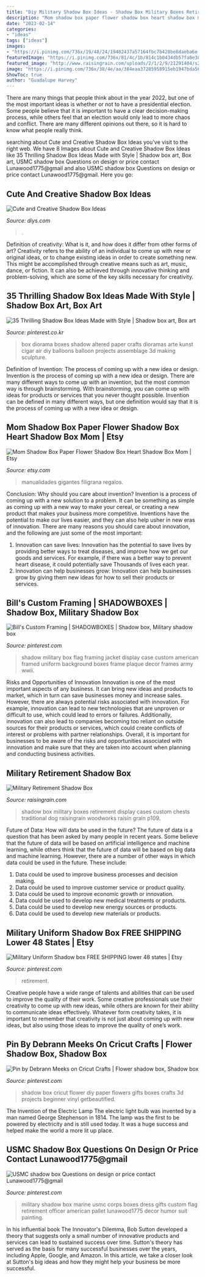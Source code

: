 ```yaml
---
title: "Diy Military Shadow Box Ideas - Shadow Box Military Boxes Retirement Display Cases Custom Chests Traditional Dog Raisingrain Woodworks Raisin Grain P109"
description: "Mom shadow box paper flower shadow box heart shadow box mom"
date: "2023-02-14"
categories:
- "ideas"
tags: ["ideas"]
images:
- "https://i.pinimg.com/736x/19/48/24/19482437a57164fbc7b428be8daeba6e.jpg"
featuredImage: "https://i.pinimg.com/736x/81/4c/1b/814c1b0434db57fa8e38165dad8c0190--custom-framing-shadow-box.jpg"
featured_image: "http://www.raisingrain.com/uploads/2/1/2/9/21291404/s276376470948382617_p109_i1_w640.jpeg"
image: "https://i.pinimg.com/736x/38/4e/aa/384eaa37285958915eb1947bda568a23.jpg"
ShowToc: true
author: "Guadalupe Harvey"
---
```



There are many things that people think about in the year 2022, but one of the most important ideas is whether or not to have a presidential election. Some people believe that it is important to have a clear decision-making process, while others feel that an election would only lead to more chaos and conflict. There are many different opinions out there, so it is hard to know what people really think.

	

		
searching about Cute and Creative Shadow Box Ideas you've visit to the right web. We have 8 Images about Cute and Creative Shadow Box Ideas like 35 Thrilling Shadow Box Ideas Made with Style | Shadow box art, Box art, USMC shadow box Questions on design or price contact Lunawood1775@gmail and also USMC shadow box Questions on design or price contact Lunawood1775@gmail. Here you go:
		
    
## Cute And Creative Shadow Box Ideas

<img loading=lazy src="https://cdn.diys.com/wp-content/uploads/2016/07/Brooch-mural-shadow-box.jpg" onerror="this.onerror=null;this.src='https://tse3.mm.bing.net/th?id=OIP.Bh_AQY3vCyOnEG_JX9nWbgHaJ3&amp;pid=15.1';" alt="Cute and Creative Shadow Box Ideas">

_Source: diys.com_

>. 

	

Definition of creativity: What is it, and how does it differ from other forms of art?
Creativity refers to the ability of an individual to come up with new or original ideas, or to change existing ideas in order to create something new. This might be accomplished through creative means such as art, music, dance, or fiction. It can also be achieved through innovative thinking and problem-solving, which are some of the key skills necessary for creativity.

    
## 35 Thrilling Shadow Box Ideas Made With Style | Shadow Box Art, Box Art

<img loading=lazy src="https://i.pinimg.com/736x/38/4e/aa/384eaa37285958915eb1947bda568a23.jpg" onerror="this.onerror=null;this.src='https://tse4.mm.bing.net/th?id=OIP.yiIrXO3hgXp6E2w3CBZX9QHaJ6&amp;pid=15.1';" alt="35 Thrilling Shadow Box Ideas Made with Style | Shadow box art, Box art">

_Source: pinterest.co.kr_

>box diorama boxes shadow altered paper crafts dioramas arte kunst cigar air diy balloons balloon projects assemblage 3d making sculpture. 

	

Definition of Invention: The process of coming up with a new idea or design.
Invention is the process of coming up with a new idea or design. There are many different ways to come up with an invention, but the most common way is through brainstorming. With brainstorming, you can come up with ideas for products or services that you never thought possible. Invention can be defined in many different ways, but one definition would say that it is the process of coming up with a new idea or design.

    
## Mom Shadow Box Paper Flower Shadow Box Heart Shadow Box Mom | Etsy

<img loading=lazy src="https://i.etsystatic.com/21889772/r/il/427070/2218465932/il_794xN.2218465932_83mm.jpg" onerror="this.onerror=null;this.src='https://tse2.mm.bing.net/th?id=OIP.FcTwvxQ8_uH4Xn5QNBQv3QHaJ4&amp;pid=15.1';" alt="Mom Shadow Box Paper Flower Shadow Box Heart Shadow Box Mom | Etsy">

_Source: etsy.com_

>manualidades gigantes filigrana regalos. 

	

Conclusion: Why should you care about invention?
Invention is a process of coming up with a new solution to a problem. It can be something as simple as coming up with a new way to make your cereal, or creating a new product that makes your business more competitive. Inventions have the potential to make our lives easier, and they can also help usher in new eras of innovation. There are many reasons you should care about innovation, and the following are just some of the most important: 
1) Innovation can save lives: Innovation has the potential to save lives by providing better ways to treat diseases, and improve how we get our goods and services. For example, if there was a better way to prevent heart disease, it could potentially save Thousands of lives each year. 
2) Innovation can help businesses grow: Innovation can help businesses grow by giving them new ideas for how to sell their products or services.

    
## Bill&#039;s Custom Framing | SHADOWBOXES | Shadow Box, Military Shadow Box

<img loading=lazy src="https://i.pinimg.com/736x/81/4c/1b/814c1b0434db57fa8e38165dad8c0190--custom-framing-shadow-box.jpg" onerror="this.onerror=null;this.src='https://tse3.mm.bing.net/th?id=OIP.602rHaMxkobdTi8BkItNpAHaNK&amp;pid=15.1';" alt="Bill&#039;s Custom Framing | SHADOWBOXES | Shadow box, Military shadow box">

_Source: pinterest.com_

>shadow military box flag framing jacket display case custom american framed uniform background boxes frame plaque decor frames army wwii. 

	

Risks and Opportunities of Innovation
Innovation is one of the most important aspects of any business. It can bring new ideas and products to market, which in turn can save businesses money and increase sales. However, there are always potential risks associated with innovation. For example, innovation can lead to new technologies that are unproven or difficult to use, which could lead to errors or failures. Additionally, innovation can also lead to companies becoming too reliant on outside sources for their products or services, which could create conflicts of interest or problems with partner relationships. Overall, it is important for businesses to be aware of the risks and opportunities associated with innovation and make sure that they are taken into account when planning and conducting business activities.

    
## Military Retirement Shadow Box

<img loading=lazy src="http://www.raisingrain.com/uploads/2/1/2/9/21291404/s276376470948382617_p109_i1_w640.jpeg" onerror="this.onerror=null;this.src='https://tse4.mm.bing.net/th?id=OIP.KxFFcJNFeZlqyJ9xZIqKHwHaE8&amp;pid=15.1';" alt="Military Retirement Shadow Box">

_Source: raisingrain.com_

>shadow box military boxes retirement display cases custom chests traditional dog raisingrain woodworks raisin grain p109. 

	

Future of Data: How will data be used in the future?
The future of data is a question that has been asked by many people in recent years. Some believe that the future of data will be based on artificial intelligence and machine learning, while others think that the future of data will be based on big data and machine learning. However, there are a number of other ways in which data could be used in the future. These include:
1. Data could be used to improve business processes and decision making.
2. Data could be used to improve customer service or product quality.
3. Data could be used to improve economic growth or innovation.
4. Data could be used to develop new medical treatments or products.
5. Data could be used to develop new energy sources or products.
6. Data could be used to develop new materials or products.

    
## Military Uniform Shadow Box FREE SHIPPING Lower 48 States | Etsy

<img loading=lazy src="https://i.pinimg.com/736x/86/d1/44/86d14480489542e20942ea7563cb5565.jpg" onerror="this.onerror=null;this.src='https://tse2.mm.bing.net/th?id=OIP.9B92R6CDsQBh-ZoOaLMMOgHaJ3&amp;pid=15.1';" alt="Military Uniform Shadow box FREE SHIPPING lower 48 states | Etsy">

_Source: pinterest.com_

>retirement. 

	

Creative people have a wide range of talents and abilities that can be used to improve the quality of their work. Some creative professionals use their creativity to come up with new ideas, while others are known for their ability to communicate ideas effectively. Whatever form creativity takes, it is important to remember that creativity is not just about coming up with new ideas, but also using those ideas to improve the quality of one’s work.

    
## Pin By Debrann Meeks On Cricut Crafts | Flower Shadow Box, Shadow Box

<img loading=lazy src="https://i.pinimg.com/736x/19/48/24/19482437a57164fbc7b428be8daeba6e.jpg" onerror="this.onerror=null;this.src='https://tse2.mm.bing.net/th?id=OIP.XOSqPqW84R4MK0w1LFa_0AHaJ4&amp;pid=15.1';" alt="Pin by Debrann Meeks on Cricut Crafts | Flower shadow box, Shadow box">

_Source: pinterest.com_

>shadow box cricut flower diy paper flowers gifts boxes crafts 3d projects beginner vinyl getbeautified. 

	

The Invention of the Electric Lamp
The electric light bulb was invented by a man named George Stephenson in 1814. The lamp was the first to be powered by electricity and is still used today. It was a huge success and helped make the world a more lit up place.

    
## USMC Shadow Box Questions On Design Or Price Contact Lunawood1775@gmail

<img loading=lazy src="https://i.pinimg.com/736x/56/ea/33/56ea3354a50472600e8c2f6f85297b79--military-gifts-custom-wood.jpg" onerror="this.onerror=null;this.src='https://tse2.mm.bing.net/th?id=OIP.Mlk8YZSXKPhV7A7NkXI1OQHaNf&amp;pid=15.1';" alt="USMC shadow box Questions on design or price contact Lunawood1775@gmail">

_Source: pinterest.com_

>military shadow box marine usmc corps boxes dress gifts custom flag retirement officer american pallet lunawood1775 decor humor suit painting. 

	

In his influential book The Innovator's Dilemma, Bob Sutton developed a theory that suggests only a small number of innovative products and services can lead to sustained success over time. Sutton's theory has served as the basis for many successful businesses over the years, including Apple, Google, and Amazon. In this article, we take a closer look at Sutton's big ideas and how they might help your business be more successful.

